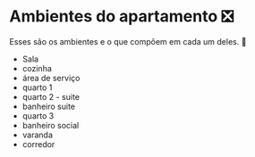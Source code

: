 # Ambientes do apartamento :negative_squared_cross_mark:	

Esses são os ambientes e o que compõem em cada um deles. :call_me_hand:

- Sala
- cozinha
- área de serviço
- quarto 1
- quarto 2 - suite
- banheiro suite
- quarto 3
- banheiro social
- varanda
- corredor
